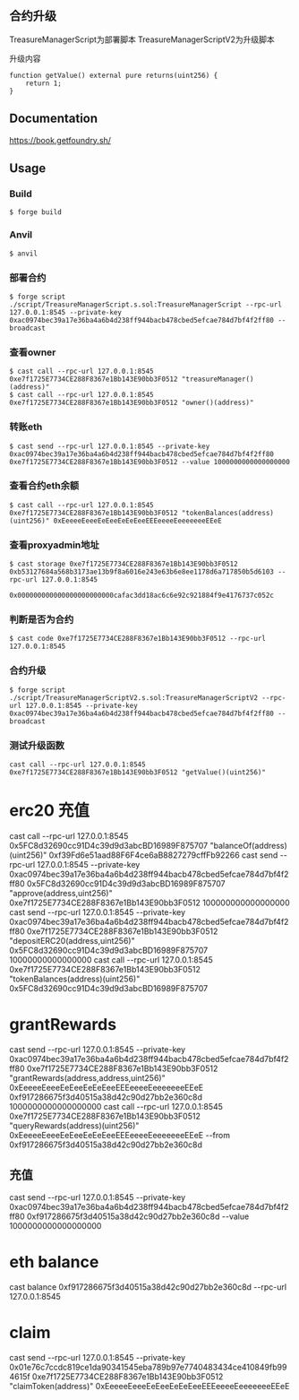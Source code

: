 ## 合约升级

TreasureManagerScript为部署脚本
TreasureManagerScriptV2为升级脚本

升级内容
```
function getValue() external pure returns(uint256) {
    return 1;
}
```

## Documentation

https://book.getfoundry.sh/

## Usage

### Build

```shell
$ forge build
```

### Anvil

```shell
$ anvil
```

### 部署合约

```shell
$ forge script ./script/TreasureManagerScript.s.sol:TreasureManagerScript --rpc-url 127.0.0.1:8545 --private-key 0xac0974bec39a17e36ba4a6b4d238ff944bacb478cbed5efcae784d7bf4f2ff80 --broadcast
```

### 查看owner

```shell
$ cast call --rpc-url 127.0.0.1:8545 0xe7f1725E7734CE288F8367e1Bb143E90bb3F0512 "treasureManager()(address)"
$ cast call --rpc-url 127.0.0.1:8545 0xe7f1725E7734CE288F8367e1Bb143E90bb3F0512 "owner()(address)"
```



### 转账eth

```shell
$ cast send --rpc-url 127.0.0.1:8545 --private-key 0xac0974bec39a17e36ba4a6b4d238ff944bacb478cbed5efcae784d7bf4f2ff80 0xe7f1725E7734CE288F8367e1Bb143E90bb3F0512 --value 1000000000000000000

```

### 查看合约eth余额

```shell
$ cast call --rpc-url 127.0.0.1:8545 0xe7f1725E7734CE288F8367e1Bb143E90bb3F0512 "tokenBalances(address)(uint256)" 0xEeeeeEeeeEeEeeEeEeEeeEEEeeeeEeeeeeeeEEeE
```



### 查看proxyadmin地址

```shell
$ cast storage 0xe7f1725E7734CE288F8367e1Bb143E90bb3F0512 0xb53127684a568b3173ae13b9f8a6016e243e63b6e8ee1178d6a717850b5d6103 --rpc-url 127.0.0.1:8545

0x000000000000000000000000cafac3dd18ac6c6e92c921884f9e4176737c052c
```

### 判断是否为合约

```shell
$ cast code 0xe7f1725E7734CE288F8367e1Bb143E90bb3F0512 --rpc-url 127.0.0.1:8545
```

### 合约升级
```shell
$ forge script ./script/TreasureManagerScriptV2.s.sol:TreasureManagerScriptV2 --rpc-url 127.0.0.1:8545 --private-key 0xac0974bec39a17e36ba4a6b4d238ff944bacb478cbed5efcae784d7bf4f2ff80 --broadcast
```

### 测试升级函数

```shell
cast call --rpc-url 127.0.0.1:8545 0xe7f1725E7734CE288F8367e1Bb143E90bb3F0512 "getValue()(uint256)"
```


# erc20 充值
cast call --rpc-url 127.0.0.1:8545 0x5FC8d32690cc91D4c39d9d3abcBD16989F875707 "balanceOf(address)(uint256)" 0xf39Fd6e51aad88F6F4ce6aB8827279cffFb92266
cast send --rpc-url 127.0.0.1:8545 --private-key 0xac0974bec39a17e36ba4a6b4d238ff944bacb478cbed5efcae784d7bf4f2ff80 0x5FC8d32690cc91D4c39d9d3abcBD16989F875707 "approve(address,uint256)" 0xe7f1725E7734CE288F8367e1Bb143E90bb3F0512 100000000000000000
cast send --rpc-url 127.0.0.1:8545 --private-key 0xac0974bec39a17e36ba4a6b4d238ff944bacb478cbed5efcae784d7bf4f2ff80 0xe7f1725E7734CE288F8367e1Bb143E90bb3F0512 "depositERC20(address,uint256)" 0x5FC8d32690cc91D4c39d9d3abcBD16989F875707 10000000000000000
cast call --rpc-url 127.0.0.1:8545 0xe7f1725E7734CE288F8367e1Bb143E90bb3F0512 "tokenBalances(address)(uint256)" 0x5FC8d32690cc91D4c39d9d3abcBD16989F875707
# grantRewards
cast send --rpc-url 127.0.0.1:8545 --private-key 0xac0974bec39a17e36ba4a6b4d238ff944bacb478cbed5efcae784d7bf4f2ff80 0xe7f1725E7734CE288F8367e1Bb143E90bb3F0512 "grantRewards(address,address,uint256)" 0xEeeeeEeeeEeEeeEeEeEeeEEEeeeeEeeeeeeeEEeE 0xf917286675f3d40515a38d42c90d27bb2e360c8d 1000000000000000000
cast call --rpc-url 127.0.0.1:8545 0xe7f1725E7734CE288F8367e1Bb143E90bb3F0512 "queryRewards(address)(uint256)" 0xEeeeeEeeeEeEeeEeEeEeeEEEeeeeEeeeeeeeEEeE --from 0xf917286675f3d40515a38d42c90d27bb2e360c8d

## 充值
cast send --rpc-url 127.0.0.1:8545 --private-key 0xac0974bec39a17e36ba4a6b4d238ff944bacb478cbed5efcae784d7bf4f2ff80 0xf917286675f3d40515a38d42c90d27bb2e360c8d --value 1000000000000000000

# eth balance
cast balance 0xf917286675f3d40515a38d42c90d27bb2e360c8d --rpc-url 127.0.0.1:8545

# claim

cast send --rpc-url 127.0.0.1:8545 --private-key 0x01e76c7ccdc819ce1da90341545eba789b97e7740483434ce410849fb994615f 0xe7f1725E7734CE288F8367e1Bb143E90bb3F0512 "claimToken(address)" 0xEeeeeEeeeEeEeeEeEeEeeEEEeeeeEeeeeeeeEEeE

